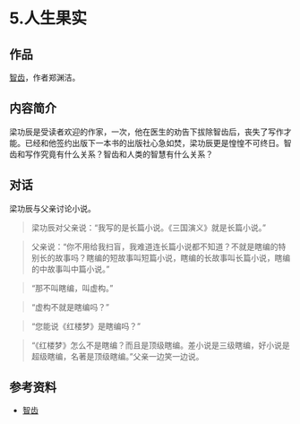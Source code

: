 # 5.人生果实
## 作品
[智齿][url-book]，作者郑渊洁。

## 内容简介
梁功辰是受读者欢迎的作家，一次，他在医生的劝告下拔除智齿后，丧失了写作才能。已经和他签约出版下一本书的出版社心急如焚，梁功辰更是惶惶不可终日。智齿和写作究竟有什么关系？智齿和人类的智慧有什么关系？

## 对话
梁功辰与父亲讨论小说。

> 梁功辰对父亲说：“我写的是长篇小说。《三国演义》就是长篇小说。”

> 父亲说：“你不用给我扫盲，我难道连长篇小说都不知道？不就是瞎编的特别长的故事吗？瞎编的短故事叫短篇小说，瞎编的长故事叫长篇小说，瞎编的中故事叫中篇小说。”

> “那不叫瞎编，叫虚构。”

> “虚构不就是瞎编吗？”

> “您能说《红楼梦》是瞎编吗？”

> “《红楼梦》怎么不是瞎编？而且是顶级瞎编。差小说是三级瞎编，好小说是超级瞎编，名著是顶级瞎编。”父亲一边笑一边说。


## 参考资料
- [智齿][url-book]

[url-book]:https://book.douban.com/subject/1092965/